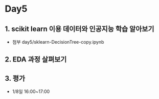 # Day5

## 1. scikit learn 이용 데이터와 인공지능 학습 알아보기

 - 첨부 day5/sklearn-DecisionTree-copy.ipynb 

## 2. EDA 과정 살펴보기

## 3. 평가

 - 1/8일 16:00~17:00

